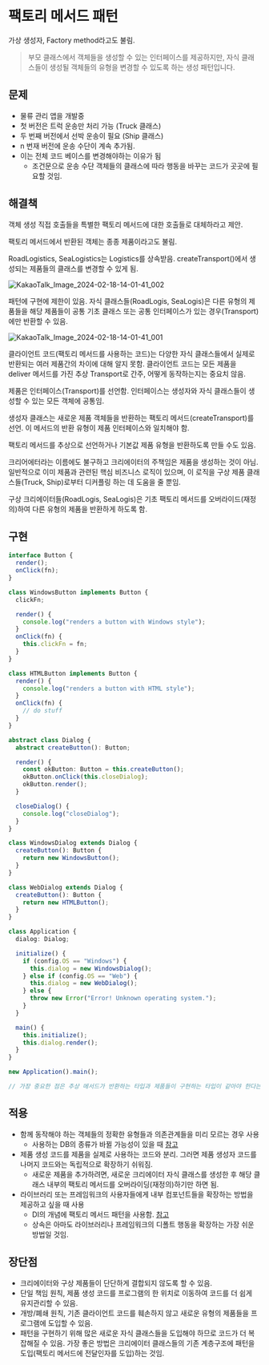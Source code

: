 # 팩토리 메서드 패턴

가상 생성자, Factory method라고도 불림.

> 부모 클래스에서 객체들을 생성할 수 있는 인터페이스를 제공하지만, 자식 클래스들이 생성될 객체들의 유형을 변경할 수 있도록 하는 생성 패턴입니다.

## 문제

- 물류 관리 앱을 개발중
- 첫 버전은 트럭 운송만 처리 가능 (Truck 클래스)
- 두 번째 버전에서 선박 운송이 필요 (Ship 클래스)
- n 번재 버전에 운송 수단이 계속 추가됨.
- 이는 전체 코드 베이스를 변경해야하는 이유가 됨
  - 조건문으로 운송 수단 객체들의 클래스에 따라 행동을 바꾸는 코드가 곳곳에 필요할 것임.

## 해결책

객체 생성 직접 호출들을 특별한 팩토리 메서드에 대한 호출들로 대체하라고 제안.

팩토리 메서드에서 반환된 객체는 종종 제품이라고도 불림.

RoadLogistics, SeaLogistics는 Logistics를 상속받음. createTransport()에서 생성되는 제품들의 클래스를 변경할 수 있게 됨.

![KakaoTalk_Image_2024-02-18-14-01-41_002](https://github.com/song-ku-hae-hyeon/Dive-into-Design-Pattern/assets/50704533/3007590d-c42a-4e94-9a5c-46330c9601c3)

패턴에 구현에 제한이 있음. 자식 클래스들(RoadLogis, SeaLogis)은 다른 유형의 제품들을 해당 제품들이 공통 기초 클래스 또는 공통 인터페이스가 있는 경우(Transport)에만 반환할 수 있음.

![KakaoTalk_Image_2024-02-18-14-01-41_001](https://github.com/song-ku-hae-hyeon/Dive-into-Design-Pattern/assets/50704533/73305b05-0206-4c84-8506-8f36942f3ade)

클라이언트 코드(팩토리 메서드를 사용하는 코드)는 다양한 자식 클래스들에서 실제로 반환되는 여러 제품간의 차이에 대해 알지 못함. 클라이언트 코드는 모든 제품을 deliver 메서드를 가진 추상 Transport로 간주, 어떻게 동작하는지는 중요치 않음.

제품은 인터페이스(Transport)를 선언함. 인터페이스는 생성자와 자식 클래스들이 생성할 수 있는 모든 객체에 공통임.

생성자 클래스는 새로운 제품 객체들을 반환하는 팩토리 메서드(createTransport)를 선언. 이 메서드의 반환 유형이 제품 인터페이스와 일치해야 함.

팩토리 메서드를 추상으로 선언하거나 기본값 제품 유형을 반환하도록 만들 수도 있음.

크리어에터라는 이름에도 불구하고 크리에이터의 주책임은 제품을 생성하는 것이 아님. 일반적으로 이미 제품과 관련된 핵심 비즈니스 로직이 있으며, 이 로직을 구상 제품 클래스들(Truck, Ship)로부터 디커플링 하는 데 도움을 줄 뿐임.

구상 크리에이터들(RoadLogis, SeaLogis)은 기초 팩토리 메서드를 오버라이드(재정의)하여 다른 유형의 제품을 반환하게 하도록 함.

## 구현

```ts
interface Button {
  render();
  onClick(fn);
}

class WindowsButton implements Button {
  clickFn;

  render() {
    console.log("renders a button with Windows style");
  }
  onClick(fn) {
    this.clickFn = fn;
  }
}

class HTMLButton implements Button {
  render() {
    console.log("renders a button with HTML style");
  }
  onClick(fn) {
    // do stuff
  }
}

abstract class Dialog {
  abstract createButton(): Button;

  render() {
    const okButton: Button = this.createButton();
    okButton.onClick(this.closeDialog);
    okButton.render();
  }

  closeDialog() {
    console.log("closeDialog");
  }
}

class WindowsDialog extends Dialog {
  createButton(): Button {
    return new WindowsButton();
  }
}

class WebDialog extends Dialog {
  createButton(): Button {
    return new HTMLButton();
  }
}

class Application {
  dialog: Dialog;

  initialize() {
    if (config.OS == "Windows") {
      this.dialog = new WindowsDialog();
    } else if (config.OS == "Web") {
      this.dialog = new WebDialog();
    } else {
      throw new Error("Error! Unknown operating system.");
    }
  }

  main() {
    this.initialize();
    this.dialog.render();
  }
}

new Application().main();

// 가장 중요한 점은 추상 메서드가 반환하는 타입과 제품들이 구현하는 타입이 같아야 한다는 점.
```

## 적용

- 함께 동작해야 하는 객체들의 정확한 유형들과 의존관계들을 미리 모르는 경우 사용
  - 사용하는 DB의 종류가 바뀔 가능성이 있을 때 [참고](https://stackoverflow.com/a/2386140)
- 제품 생성 코드를 제품을 실제로 사용하는 코드와 분리. 그러면 제품 생성자 코드를 나머지 코드와는 독립적으로 확장하기 쉬워짐.
  - 새로운 제품을 추가하려면, 새로운 크리에이터 자식 클래스를 생성한 후 해당 클래스 내부의 팩토리 메서드를 오버라이딩(재정의)하기만 하면 됨.
- 라이브러리 또는 프레임워크의 사용자들에게 내부 컴포넌트들을 확장하는 방법을 제공하고 싶을 때 사용
  - DI의 개념에 팩토리 메서드 패턴을 사용함. [참고](https://www.baeldung.com/spring-framework-design-patterns#factory)
  - 상속은 아마도 라이브러리나 프레임워크의 디폴트 행동을 확장하는 가장 쉬운 방법일 것임.

## 장단점

- 크리에이터와 구상 제품들이 단단하게 결합되지 않도록 할 수 있음.
- 단일 책임 원칙, 제품 생성 코드를 프로그램의 한 위치로 이동하여 코드를 더 쉽게 유지관리할 수 있음.
- 개방/폐쇄 원칙, 기존 클라이언트 코드를 훼손하지 않고 새로운 유형의 제품들을 프로그램에 도입할 수 있음.
- 패턴을 구현하기 위해 많은 새로운 자식 클래스들을 도입해야 하므로 코드가 더 복잡해질 수 있음. 가장 좋은 방법은 크리에이터 클래스들의 기존 계층구조에 패턴을 도입(팩토리 메서드에 전달인자를 도입)하는 것임.
